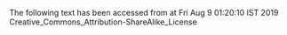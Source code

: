 The following text has been accessed from at Fri Aug 9 01:20:10 IST 2019
Creative_Commons_Attribution-ShareAlike_License
